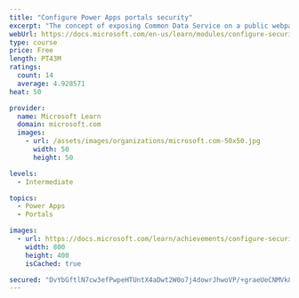 ```yaml
---
title: "Configure Power Apps portals security"
excerpt: "The concept of exposing Common Data Service on a public webpage is appealing for addressing numerous business requirements. However, careful consideration is necessary to avoid exposing private or sensitive data. This module will focus on helping you understand and configure portal security to protect static and dynamic content and limit visibility to specific audiences."
webUrl: https://docs.microsoft.com/en-us/learn/modules/configure-security/
type: course
price: Free
length: PT43M
ratings:
  count: 14
  average: 4.928571
heat: 50

provider:
  name: Microsoft Learn
  domain: microsoft.com
  images:
    - url: /assets/images/organizations/microsoft.com-50x50.jpg
      width: 50
      height: 50

levels:
  - Intermediate

topics:
  - Power Apps
  - Portals

images:
  - url: https://docs.microsoft.com/learn/achievements/configure-security-social.png
    width: 800
    height: 400
    isCached: true

secured: "DvYbGftlN7cw3efPwpeHTUntX4aDwt2W0o7j4dowrJhwoVP/+graeUeCNMVk8X5igbqE4x5dUhdE00hGEvOd4rww9hsYFs2LHkyGvcVcUuKE+fX7SJZPjJ8ShnMEf3WHzCWfeIy/94BF5MgKH4zSJNzRXZZyP22NFGgdxfEoThqbKtgWzgpMSYs48lCU4IVu5NtjVG7uAHSNplakD0xPVkYbKbzGInhp9SizNp1iAi/eifJaak+L0aDQNwRPplrtLJwMDLlcMDgp6Gp3J+3In9OMMmirpFgFcDqzMq6jt2kjqZvTJJ1TjAeHsAKjt0zavWKaVPvAh61L7CcMX6qcq0ExWNseVTdp//+WJu3bNZ67uF9Q2pQqzWhOtcBNI02FKGK8l9gAb8TmMtquORIQsIyfkLH9YgjgWJj9HErLO2Y=;u+3pWGJIfNATWxburGayjg=="
---
```



